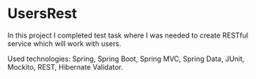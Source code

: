# UsersRest
In this project I completed test task where I was needed to create RESTful service which will work with users.

Used technologies: Spring, Spring Boot, Spring MVC, Spring Data, JUnit, Mockito, REST, Hibernate Validator.
